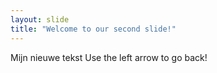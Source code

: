 ```yaml
---
layout: slide
title: "Welcome to our second slide!"
---
```

Mijn nieuwe tekst
Use the left arrow to go back!
